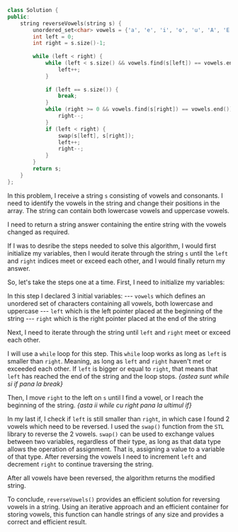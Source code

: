 ```c++
class Solution {
public:
    string reverseVowels(string s) {
        unordered_set<char> vowels = {'a', 'e', 'i', 'o', 'u', 'A', 'E', 'I', 'O', 'U'};
        int left = 0;
        int right = s.size()-1;
        
        while (left < right) {
            while (left < s.size() && vowels.find(s[left]) == vowels.end()) {
                left++;
            }
           
            if (left == s.size()) {
                break;
            }
            while (right >= 0 && vowels.find(s[right]) == vowels.end()) {
                right--;
            }
            if (left < right) { 
                swap(s[left], s[right]);
                left++;
                right--;
            }
        }
        return s;
    }
};
```

In this problem, I receive a string `s` consisting of vowels and consonants. I need to identify the vowels in the string and change their positions in the array. The string can contain both lowercase vowels and uppercase vowels.

I need to return a string answer containing the entire string with the vowels changed as required.

If I was to desribe the steps needed to solve this algorithm, I would first initialize my variables, then I would iterate through the string `s` until the `left` and `right` indices meet or exceed each other, and I would finally return my answer.

So, let's take the steps one at a time.
First, I need to initialize my variables:

In this step I declared 3 initial variables:
--- `vowels` which defines an unordered set of characters containing all vowels, both lowercase and uppercase
--- `left` which is the left pointer placed at the beginning of the string
--- `right` which is the right pointer placed at the end of the string

Next, I need to iterate through the string until `left` and `right` meet or exceed each other.

I will use a `while` loop for this step. This `while` loop works as long as `left` is smaller than `right`. Meaning, as long as `left` and `right` haven't met or exceeded each other.
If `left` is bigger or equal to `right`, that means that `left` has reached the end of the string and the loop stops. *{astea sunt while si if pana la break}*

Then, I move `right` to the left on `s` until I find a vowel, or I reach the beginning of the string. *{asta ii while cu right pana la ultimul if}*

In my last if, I check if `left` is still smaller than `right`, in which case I found 2 vowels which need to be reversed. I used the `swap()` function from the `STL` library to reverse the 2 vowels. 
`swap()` can be used to exchange values between two variables, regardless of their type, as long as that data type allows the operation of assignment. That is, assigning a value to a variable of that type.
After reversing the vowels I need to increment `left` and decrement `right` to continue traversing the string.

After all vowels have been reversed, the algorithm returns the modified string.

To conclude, `reverseVowels()` provides an efficient solution for reversing vowels in a string. Using an iterative approach and an efficient container for storing vowels, this function can handle strings of any size and provides a correct and efficient result.